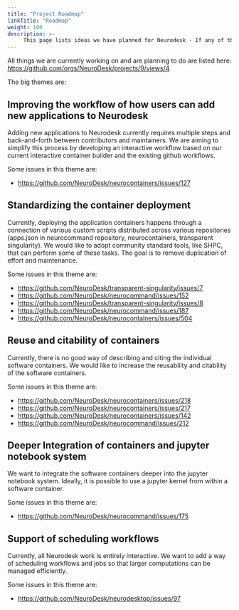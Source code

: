 ```yaml
---
title: "Project Roadmap"
linkTitle: "Roadmap"
weight: 100
description: >-
     This page lists ideas we have planned for Neurodesk - If any of these things sound exciting to you, get in touch and we help you to become a contributor.
---
```


All things we are currently working on and are planning to do are listed here: https://github.com/orgs/NeuroDesk/projects/9/views/4

The big themes are:

## Improving the workflow of how users can add new applications to Neurodesk

Adding new applications to Neurodesk currently requires multiple steps and back-and-forth between contributors and maintainers. We are aiming to simplify this process by developing an interactive workflow based on our current interactive container builder and the existing github workflows. 

Some issues in this theme are:
- https://github.com/NeuroDesk/neurocontainers/issues/127

## Standardizing the container deployment

Currently, deploying the application containers happens through a connection of various custom scripts distributed across various repositories (apps.json in neurocommand repository, neurocontainers, transparent singularity). 
We would like to adopt community standard tools, like SHPC, that can perform some of these tasks. The goal is to remove duplication of effort and maintenance. 

Some issues in this theme are:
- https://github.com/NeuroDesk/transparent-singularity/issues/7
- https://github.com/NeuroDesk/neurocommand/issues/152
- https://github.com/NeuroDesk/transparent-singularity/issues/8
- https://github.com/NeuroDesk/neurocommand/issues/187
- https://github.com/NeuroDesk/neurocontainers/issues/504

## Reuse and citability of containers

Currently, there is no good way of describing and citing the individual software containers. We would like to increase the reusability and citability of the software containers.

Some issues in this theme are:
- https://github.com/NeuroDesk/neurocontainers/issues/218
- https://github.com/NeuroDesk/neurocontainers/issues/217
- https://github.com/NeuroDesk/neurocontainers/issues/142
- https://github.com/NeuroDesk/neurocommand/issues/212

## Deeper Integration of containers and jupyter notebook system

We want to integrate the software containers deeper into the jupyter notebook system. Ideally, it is possible to use a jupyter kernel from within a software container.

Some issues in this theme are:
- https://github.com/NeuroDesk/neurocommand/issues/175


## Support of scheduling workflows
Currently, all Neurodesk work is entirely interactive. We want to add a way of scheduling workflows and jobs so that larger computations can be managed efficiently.

Some issues in this theme are:
- https://github.com/NeuroDesk/neurodesktop/issues/97